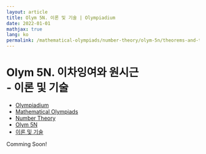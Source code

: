 ```yaml
---
layout: article
title: Olym 5N. 이론 및 기술 | Olympiadium
date: 2022-01-01
mathjax: true
lang: ko
permalink: /mathematical-olympiads/number-theory/olym-5n/theorems-and-techniques/
---
```

# Olym 5N. 이차잉여와 원시근 <br> <ssup> - 이론 및 기술</ssup>

<ul class="breadcrumb">
	<li><a href="{{ site.baseurl }}/">Olympiadium</a></li> 
	<li><a href="{{ site.baseurl }}/mathematical-olympiads/">Mathematical Olympiads</a></li> 
	<li><a href="{{ site.baseurl }}/mathematical-olympiads/number-theory/">Number Theory</a></li> 
	<li><a href="{{ site.baseurl }}/mathematical-olympiads/number-theory/olym-5n/">Olym 5N</a></li> 
	<li><a href="{{ site.baseurl }}/mathematical-olympiads/number-theory/olym-5n/theorems-and-techniques/">이론 및 기술</a></li>
</ul>

Comming Soon!
